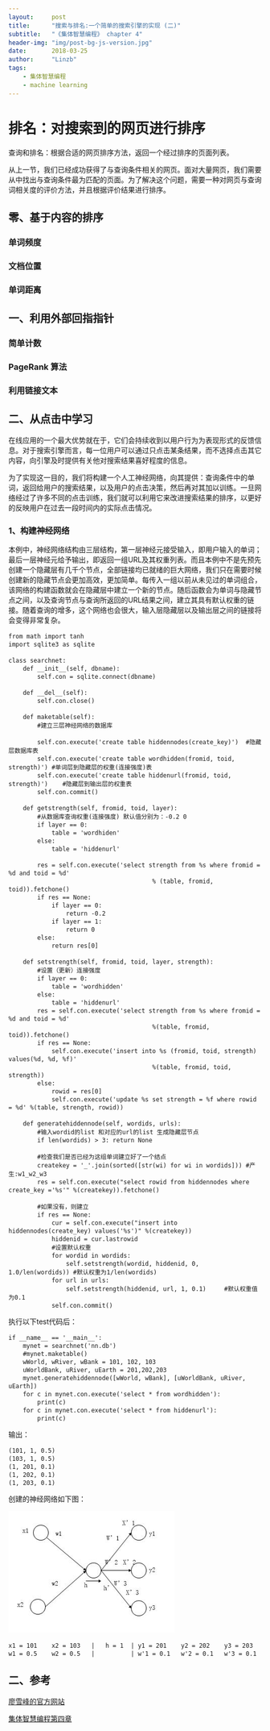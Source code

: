 ```yaml
---
layout:     post
title:      "搜索与排名:一个简单的搜索引擎的实现 (二)"
subtitle:   "《集体智慧编程》 chapter 4"
header-img: "img/post-bg-js-version.jpg"
date:       2018-03-25
author:     "Linzb"
tags:
    - 集体智慧编程
    - machine learning
---
```

# 排名：对搜索到的网页进行排序
  查询和排名：根据合适的网页排序方法，返回一个经过排序的页面列表。

从上一节，我们已经成功获得了与查询条件相关的网页。面对大量网页，我们需要从中找出与查询条件最为匹配的页面。为了解决这个问题，需要一种对网页与查询词相关度的评价方法，并且根据评价结果进行排序。
## 零、基于内容的排序

### 单词频度

### 文档位置

### 单词距离




##  一、利用外部回指指针

### 简单计数

### PageRank 算法

### 利用链接文本



## 二、从点击中学习
在线应用的一个最大优势就在于，它们会持续收到以用户行为为表现形式的反馈信息。对于搜索引擎而言，每一位用户可以通过只点击某条结果，而不选择点击其它内容，向引擎及时提供有关他对搜索结果喜好程度的信息。

为了实现这一目的，我们将构建一个人工神经网络，向其提供：查询条件中的单词，返回给用户的搜索结果，以及用户的点击决策，然后再对其加以训练。一旦网络经过了许多不同的点击训练，我们就可以利用它来改进搜索结果的排序，以更好的反映用户在过去一段时间内的实际点击情况。

### 1、构建神经网络
本例中，神经网络结构由三层结构，第一层神经元接受输入，即用户输入的单词；最后一层神经元给予输出，即返回一组URL及其权重列表。而且本例中不是先预先创建一个隐藏层有几千个节点，全部链接均已就绪的巨大网络，我们只在需要时候创建新的隐藏节点会更加高效，更加简单。每传入一组以前从未见过的单词组合，该网络的构建函数就会在隐藏层中建立一个新的节点。随后函数会为单词与隐藏节点之间，以及查询节点与查询所返回的URL结果之间，建立其具有默认权重的链接。随着查询的增多，这个网络也会很大，输入层隐藏层以及输出层之间的链接将会变得非常复杂。
```
from math import tanh
import sqlite3 as sqlite

class searchnet:
    def __init__(self, dbname):
        self.con = sqlite.connect(dbname)

    def __del__(self):
        self.con.close()

    def maketable(self):
        #建立三层神经网络的数据库

        self.con.execute('create table hiddennodes(create_key)')  #隐藏层数据库表
        self.con.execute('create table wordhidden(fromid, toid, strength)') #单词层到隐藏层的权重(连接强度)表
        self.con.execute('create table hiddenurl(fromid, toid, strength)')    #隐藏层到输出层的权重表
        self.con.commit()

    def getstrength(self, fromid, toid, layer):
        #从数据库查询权重(连接强度) 默认值分别为：-0.2 0
        if layer == 0:
            table = 'wordhiden'
        else:
            table = 'hiddenurl'

        res = self.con.execute('select strength from %s where fromid = %d and toid = %d'
                                        % (table, fromid, toid)).fetchone()
        if res == None:
            if layer == 0:
                return -0.2
            if layer == 1:
                return 0
        else:
            return res[0]

    def setstrength(self, fromid, toid, layer, strength):
        #设置（更新）连接强度
        if layer == 0:
            table = 'wordhidden'
        else:
            table = 'hiddenurl'
        res = self.con.execute('select strength from %s where fromid = %d and toid = %d'
                                        %(table, fromid, toid)).fetchone()
        if res == None:
            self.con.execute('insert into %s (fromid, toid, strength) values(%d, %d, %f)'
                                        %(table, fromid, toid, strength))
        else:
            rowid = res[0]
            self.con.execute('update %s set strength = %f where rowid = %d' %(table, strength, rowid))

    def generatehiddennode(self, wordids, urls):
        #输入wordid的list 和对应的url的list 生成隐藏层节点
        if len(wordids) > 3: return None

        #检查我们是否已经为这组单词建立好了一个结点
        createkey = '_'.join(sorted([str(wi) for wi in wordids])) #产生:w1_w2_w3
        res = self.con.execute("select rowid from hiddennodes where create_key ='%s'" %(createkey)).fetchone()

        #如果没有，则建立
        if res == None:
            cur = self.con.execute("insert into hiddennodes(create_key) values('%s')" %(createkey))
            hiddenid = cur.lastrowid
            #设置默认权重
            for wordid in wordids:
                self.setstrength(wordid, hiddenid, 0, 1.0/len(wordids)) #默认权重为1/len(wordids)
            for url in urls:
                self.setstrength(hiddenid, url, 1, 0.1)     #默认权重值为0.1
            self.con.commit()
```

执行以下test代码后：
```
if __name__ == '__main__':
    mynet = searchnet('nn.db')
    #mynet.maketable()
    wWorld, wRiver, wBank = 101, 102, 103
    uWorldBank, uRiver, uEarth = 201,202,203
    mynet.generatehiddennode([wWorld, wBank], [uWorldBank, uRiver, uEarth])
    for c in mynet.con.execute('select * from wordhidden'):
        print(c)
    for c in mynet.con.execute('select * from hiddenurl'):
        print(c)
```
输出：
```
(101, 1, 0.5)
(103, 1, 0.5)
(1, 201, 0.1)
(1, 202, 0.1)
(1, 203, 0.1)
```
创建的神经网络如下图：


![](/img/in-post/2018-03-16-PCI-chapter4-2-example-net.png)

```
x1 = 101    x2 = 103   |   h = 1  | y1 = 201    y2 = 202    y3 = 203
w1 = 0.5    w2 = 0.5   |          | w'1 = 0.1   w'2 = 0.1   w'3 = 0.1
```
## 二、参考

[廖雪峰的官方网站](https://www.liaoxuefeng.com/wiki/001374738125095c955c1e6d8bb493182103fac9270762a000/001388320596292f925f46d56ef4c80a1c9d8e47e2d5711000)

[集体智慧编程第四章](https://blog.csdn.net/gavin_yueyi/article/details/49028315)
